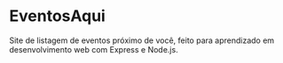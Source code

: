 # EventosAqui
Site de listagem de eventos próximo de você, feito para aprendizado em desenvolvimento web com Express e Node.js.
